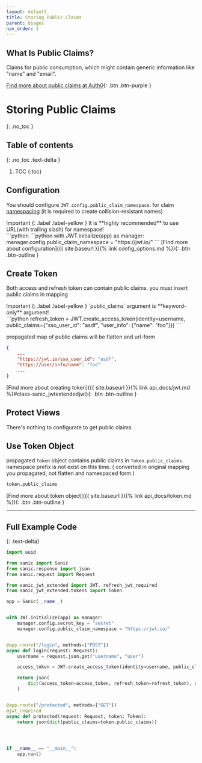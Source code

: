 ```yaml
---
layout: default
title: Storing Public Claims 
parent: Usages
nav_order: 3
---
```


## What Is Public Claims?

Claims for public consumption, which might contain generic information like "name" and "email".

[Find more about public claims at Auth0](https://auth0.com/docs/tokens/jwt-claims#public-claims){: .btn .btn-purple }

# Storing Public Claims
{: .no_toc }

## Table of contents
{: .no_toc .text-delta }

1. TOC
{:toc}


## Configuration

You should configure `JWT.config.public_claim_namespace`. for claim [namespacing](https://auth0.com/docs/tokens/concepts/claims-namespacing) (it is required to create collision-resistant names) 

<div class="code-example" markdown="1">
Important
{: .label .label-yellow }
It is **highly recommended** to use URL(with trailing slash) for namespace!
</div>
```python
```python
with JWT.initialize(app) as manager:
    manager.config.public_claim_namespace = "https://jwt.io/"
```
[Find more about configuration]({{ site.baseurl }}{% link config_options.md %}){: .btn .btn-outline }

## Create Token

Both access and refresh token can contain public claims. you must insert public claims in mapping

<div class="code-example" markdown="1">
Important
{: .label .label-yellow }
`public_claims` argument is **keyword-only** argument!
</div>
```python
refresh_token = JWT.create_access_token(identity=username, public_claims={"sso_user_id": "asdf", "user_info": {"name": "foo"}})
```

propagated map of public claims will be flatten and url-form

```json
{
    ...
    "https://jwt.io/sso_user_id": "asdf",
    "https://user/info/name": "foo"
    ...
}
```

[Find more about creating token]({{ site.baseurl }}{% link api_docs/jwt.md %}#class-sanic_jwtextendedjwt){: .btn .btn-outline }

## Protect Views

There's nothing to configurate to get public claims

## Use Token Object

propagated `Token` object contains public claims in `Token.public_claims`. namespace prefix is not exist on this time. ( converted in original mapping you propagated, not flatten and namespaced form.)

```python
token.public_claims
```


[Find more about token object]({{ site.baseurl }}{% link api_docs/token.md %}){: .btn .btn-outline }



---

## Full Example Code
{: .text-delta}


```python
import uuid

from sanic import Sanic
from sanic.response import json
from sanic.request import Request

from sanic_jwt_extended import JWT, refresh_jwt_required 
from sanic_jwt_extended.tokens import Token

app = Sanic(__name__)


with JWT.initialize(app) as manager:
    manager.config.secret_key = "secret"
    manager.config.public_claim_namespace = "https://jwt.io/"


@app.route("/login", methods=["POST"])
async def login(request: Request):
    username = request.json.get("username", "user")

    access_token = JWT.create_access_token(identity=username, public_claims={"foo": "bar"})

    return json(
        dict(access_token=access_token, refresh_token=refresh_token), status=200
    )


@app.route("/protected", methods=["GET"])
@jwt_required
async def protected(request: Request, token: Token):
    return json(dict(public_claims=token.public_claims))




if __name__ == "__main__":
    app.run()
```